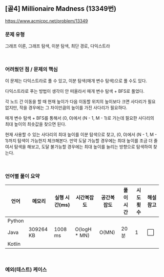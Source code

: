 ## [골4] Millionaire Madness (13349번)

https://www.acmicpc.net/problem/13349

### 문제 유형

그래프 이론, 그래프 탐색, 이분 탐색, 최단 경로, 다익스트라

<br>

### 어려웠던 점 / 문제의 핵심

이 문제는 다익스트라로 풀 수 있고, 이분 탐색(매개 변수 탐색)으로 풀 수도 있다.

다익스트라로 푸는 방법이 생각이 안 떠올라서 매개 변수 탐색 + BFS로 풀었다.

각 노드 간 이동을 할 때 현재 높이가 다음 이동할 위치의 높이보다 크면 사다리가 필요 없지만, 작을 경우에는 그 차이만큼의 높이를 가진 사다리가 필요하다.

매개 변수 탐색 + BFS를 통해서 (0, 0)에서 (N - 1, M - 1)로 가는데 필요한 사다리의 최대 높이의 최솟값을 찾으면 된다.

현재 사용할 수 있는 사다리의 최대 높이를 이분 탐색으로 찾고, (0, 0)에서 (N - 1, M - 1)까지 탐색이 가능한지 체크해본다. 만약 도달 가능할 경우에는 최대 높이를 조금 더 줄여서 탐색을 해보고, 도달 불가능할 경우에는 최대 높이를 늘리는 방향으로 탐색하여 찾는다.

<br>

### 언어별 풀이 요약

| 언어   | 메모리    | 실행 시간(ms) | 시간복잡도   | 공간복잡도 | 풀이 시간 | 시도 횟수 | 해설 참고            |
| ------ | --------- | ------------- | ------------ | ---------- | --------- | --------- | -------------------- |
| Python |           |               |              |            |           |           |                      |
| Java   | 309264 KB | 1008 ms       | O(logH * MN) | O(MN)      | 20분      | 1         | :white_large_square: |
| Kotlin |           |               |              |            |           |           |                      |

<br>

### 예외(테스트) 케이스

```
```

